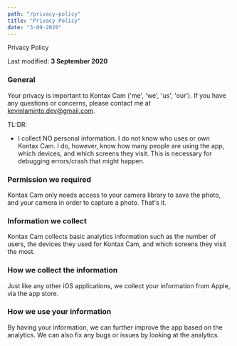 ```yaml
---
path: "/privacy-policy"
title: "Privacy Policy"
date: "3-09-2020"
---
```


<div>
    <p class="font-medium max-w-lg text-3xl">
        Privacy Policy
    </p>
</div>

Last modified: **3 September 2020**


### General
Your privacy is important to Kontax Cam ('me', 'we', 'us', 'our'). If you have any questions or concerns, please contact me at [kevinlaminto.dev@gmail.com](mailto:kevinlaminto.dev@gmail.com).

TL:DR:
- I collect NO personal information. I do not know who uses or own Kontax Cam. I do, however, know how many people are using the app, which devices, and which screens they visit.
This is necessary for debugging errors/crash that might happen.

### Permission we required
Kontax Cam only needs access to your camera library to save the photo, and your camera in order to capture a photo. That's it.

### Information we collect
Kontax Cam collects basic analytics information such as the number of users, the devices they used for Kontax Cam, and which screens they visit the most.

### How we collect the information
Just like any other iOS applications, we collect your information from Apple, via the app store.

### How we use your information
By having your information, we can further improve the app based on the analytics. We can also fix any bugs or issues by looking at the analytics.